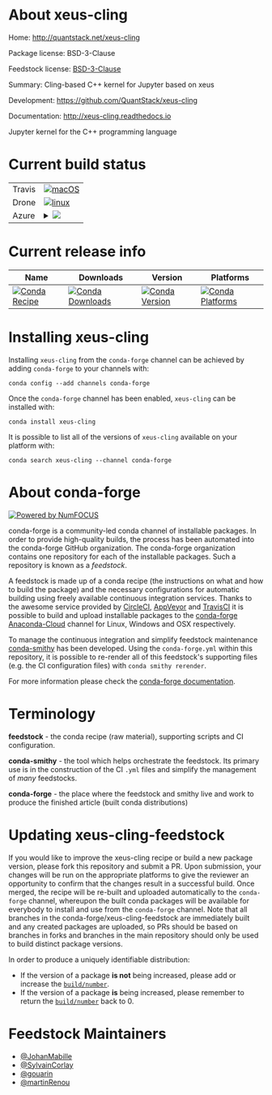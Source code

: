 About xeus-cling
================

Home: http://quantstack.net/xeus-cling

Package license: BSD-3-Clause

Feedstock license: [BSD-3-Clause](https://github.com/conda-forge/xeus-cling-feedstock/blob/master/LICENSE.txt)

Summary: Cling-based C++ kernel for Jupyter based on xeus

Development: https://github.com/QuantStack/xeus-cling

Documentation: http://xeus-cling.readthedocs.io

Jupyter kernel for the C++ programming language

Current build status
====================


<table><tr>
    <td>Travis</td>
    <td>
      <a href="https://travis-ci.com/conda-forge/xeus-cling-feedstock">
        <img alt="macOS" src="https://img.shields.io/travis/com/conda-forge/xeus-cling-feedstock/master.svg?label=macOS">
      </a>
    </td>
  </tr><tr>
    <td>Drone</td>
    <td>
      <a href="https://cloud.drone.io/conda-forge/xeus-cling-feedstock">
        <img alt="linux" src="https://img.shields.io/drone/build/conda-forge/xeus-cling-feedstock/master.svg?label=Linux">
      </a>
    </td>
  </tr>
    
  <tr>
    <td>Azure</td>
    <td>
      <details>
        <summary>
          <a href="https://dev.azure.com/conda-forge/feedstock-builds/_build/latest?definitionId=2343&branchName=master">
            <img src="https://dev.azure.com/conda-forge/feedstock-builds/_apis/build/status/xeus-cling-feedstock?branchName=master">
          </a>
        </summary>
        <table>
          <thead><tr><th>Variant</th><th>Status</th></tr></thead>
          <tbody><tr>
              <td>linux_64</td>
              <td>
                <a href="https://dev.azure.com/conda-forge/feedstock-builds/_build/latest?definitionId=2343&branchName=master">
                  <img src="https://dev.azure.com/conda-forge/feedstock-builds/_apis/build/status/xeus-cling-feedstock?branchName=master&jobName=linux&configuration=linux_64_" alt="variant">
                </a>
              </td>
            </tr><tr>
              <td>linux_aarch64</td>
              <td>
                <a href="https://dev.azure.com/conda-forge/feedstock-builds/_build/latest?definitionId=2343&branchName=master">
                  <img src="https://dev.azure.com/conda-forge/feedstock-builds/_apis/build/status/xeus-cling-feedstock?branchName=master&jobName=linux&configuration=linux_aarch64_" alt="variant">
                </a>
              </td>
            </tr><tr>
              <td>linux_ppc64le</td>
              <td>
                <a href="https://dev.azure.com/conda-forge/feedstock-builds/_build/latest?definitionId=2343&branchName=master">
                  <img src="https://dev.azure.com/conda-forge/feedstock-builds/_apis/build/status/xeus-cling-feedstock?branchName=master&jobName=linux&configuration=linux_ppc64le_" alt="variant">
                </a>
              </td>
            </tr><tr>
              <td>osx_64</td>
              <td>
                <a href="https://dev.azure.com/conda-forge/feedstock-builds/_build/latest?definitionId=2343&branchName=master">
                  <img src="https://dev.azure.com/conda-forge/feedstock-builds/_apis/build/status/xeus-cling-feedstock?branchName=master&jobName=osx&configuration=osx_64_" alt="variant">
                </a>
              </td>
            </tr>
          </tbody>
        </table>
      </details>
    </td>
  </tr>
</table>

Current release info
====================

| Name | Downloads | Version | Platforms |
| --- | --- | --- | --- |
| [![Conda Recipe](https://img.shields.io/badge/recipe-xeus--cling-green.svg)](https://anaconda.org/conda-forge/xeus-cling) | [![Conda Downloads](https://img.shields.io/conda/dn/conda-forge/xeus-cling.svg)](https://anaconda.org/conda-forge/xeus-cling) | [![Conda Version](https://img.shields.io/conda/vn/conda-forge/xeus-cling.svg)](https://anaconda.org/conda-forge/xeus-cling) | [![Conda Platforms](https://img.shields.io/conda/pn/conda-forge/xeus-cling.svg)](https://anaconda.org/conda-forge/xeus-cling) |

Installing xeus-cling
=====================

Installing `xeus-cling` from the `conda-forge` channel can be achieved by adding `conda-forge` to your channels with:

```
conda config --add channels conda-forge
```

Once the `conda-forge` channel has been enabled, `xeus-cling` can be installed with:

```
conda install xeus-cling
```

It is possible to list all of the versions of `xeus-cling` available on your platform with:

```
conda search xeus-cling --channel conda-forge
```


About conda-forge
=================

[![Powered by NumFOCUS](https://img.shields.io/badge/powered%20by-NumFOCUS-orange.svg?style=flat&colorA=E1523D&colorB=007D8A)](http://numfocus.org)

conda-forge is a community-led conda channel of installable packages.
In order to provide high-quality builds, the process has been automated into the
conda-forge GitHub organization. The conda-forge organization contains one repository
for each of the installable packages. Such a repository is known as a *feedstock*.

A feedstock is made up of a conda recipe (the instructions on what and how to build
the package) and the necessary configurations for automatic building using freely
available continuous integration services. Thanks to the awesome service provided by
[CircleCI](https://circleci.com/), [AppVeyor](https://www.appveyor.com/)
and [TravisCI](https://travis-ci.com/) it is possible to build and upload installable
packages to the [conda-forge](https://anaconda.org/conda-forge)
[Anaconda-Cloud](https://anaconda.org/) channel for Linux, Windows and OSX respectively.

To manage the continuous integration and simplify feedstock maintenance
[conda-smithy](https://github.com/conda-forge/conda-smithy) has been developed.
Using the ``conda-forge.yml`` within this repository, it is possible to re-render all of
this feedstock's supporting files (e.g. the CI configuration files) with ``conda smithy rerender``.

For more information please check the [conda-forge documentation](https://conda-forge.org/docs/).

Terminology
===========

**feedstock** - the conda recipe (raw material), supporting scripts and CI configuration.

**conda-smithy** - the tool which helps orchestrate the feedstock.
                   Its primary use is in the construction of the CI ``.yml`` files
                   and simplify the management of *many* feedstocks.

**conda-forge** - the place where the feedstock and smithy live and work to
                  produce the finished article (built conda distributions)


Updating xeus-cling-feedstock
=============================

If you would like to improve the xeus-cling recipe or build a new
package version, please fork this repository and submit a PR. Upon submission,
your changes will be run on the appropriate platforms to give the reviewer an
opportunity to confirm that the changes result in a successful build. Once
merged, the recipe will be re-built and uploaded automatically to the
`conda-forge` channel, whereupon the built conda packages will be available for
everybody to install and use from the `conda-forge` channel.
Note that all branches in the conda-forge/xeus-cling-feedstock are
immediately built and any created packages are uploaded, so PRs should be based
on branches in forks and branches in the main repository should only be used to
build distinct package versions.

In order to produce a uniquely identifiable distribution:
 * If the version of a package **is not** being increased, please add or increase
   the [``build/number``](https://conda.io/docs/user-guide/tasks/build-packages/define-metadata.html#build-number-and-string).
 * If the version of a package **is** being increased, please remember to return
   the [``build/number``](https://conda.io/docs/user-guide/tasks/build-packages/define-metadata.html#build-number-and-string)
   back to 0.

Feedstock Maintainers
=====================

* [@JohanMabille](https://github.com/JohanMabille/)
* [@SylvainCorlay](https://github.com/SylvainCorlay/)
* [@gouarin](https://github.com/gouarin/)
* [@martinRenou](https://github.com/martinRenou/)

